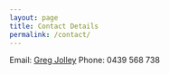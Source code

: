 ```yaml
---
layout: page
title: Contact Details
permalink: /contact/
---
```


Email: <a href="mailto:greg.s.jolley@gmail.com">Greg Jolley</a>
Phone: 0439 568 738
